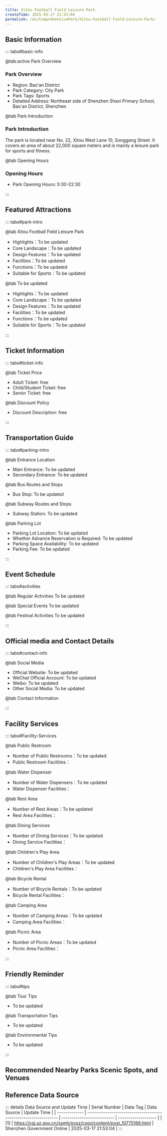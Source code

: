 ```yaml
---
title: Xitou Football Field Leisure Park
createTime: 2025-03-17 21:53:04
permalink: /en/ComprehensivePark/Xitou-Football-Field-Leisure-Park/
---
```



<script setup>
import ImageSwiper from '/.vuepress/theme/components/ImageSwiper.vue'
// 轮播图数据
const swiperItems = [
    {
                link: 'https://cgj.sz.gov.cn/img/4/4005/4005935/10775166.png',
                title: 'Xitou Football Field Leisure Park',
                description: '',
                author: 'Shenzhen Government Online',
                date: '2025/03/17'
                },
  {
                link: 'https://cgj.sz.gov.cn/img/4/4005/4005935/10775166.png',
                title: 'Xitou Football Field Leisure Park',
                description: '',
                author: 'Shenzhen Government Online',
                date: '2025/03/17'
                }
]
// 配置项
const swiperConfig = {
  height: 500,
  showInfo: true
}
</script>
<!-- 轮播图组件 -->
<ImageSwiper :items="swiperItems" :config="swiperConfig" />



## Basic Information

::: tabs#basic-info

@tab:active Park Overview
### Park Overview
- Region: Bao'an District
- Park Category: City Park
- Park Tags: Sports
- Detailed Address: Northeast side of Shenzhen Shaxi Primary School, Bao'an District, Shenzhen

@tab Park Introduction
### Park Introduction
 The park is located near No. 22, Xitou West Lane 10, Songgang Street. It covers an area of about 22,000 square meters and is mainly a leisure park for sports and fitness.

@tab Opening Hours
### Opening Hours
- Park Opening Hours: 5:30-22:30

:::

## Featured Attractions

::: tabs#park-intro

@tab Xitou Football Field Leisure Park
<ImageCard
image="https://cgj.sz.gov.cn/images/index20230710_1.png"
    title="Xitou Football Field Leisure Park"
    description="The total area of Xitou Football Field Leisure Park is 22,100 square meters. The park is mainly equipped with amusement facilities, fitness equipment, leisure, running tracks and stadiums."
    date=""
    author="Shenzhen Government Online"
/>


- Highlights：To be updated
- Core Landscape：To be updated
- Design Features：To be updated
- Facilities：To be updated
- Functions：To be updated
- Suitable for Sports：To be updated

@tab To be updated
<ImageCard
image="https://cgj.sz.gov.cn/images/index20230710_1.png"
    title="Xitou Football Field Leisure Park"
    description="The total area of Xitou Football Field Leisure Park is 22,100 square meters. The park is mainly equipped with amusement facilities, fitness equipment, leisure, running tracks and stadiums."
    date=""
    author="Shenzhen Government Online"
/>


- Highlights：To be updated
- Core Landscape：To be updated
- Design Features：To be updated
- Facilities：To be updated
- Functions：To be updated
- Suitable for Sports：To be updated

:::

## Ticket Information

::: tabs#ticket-info

@tab Ticket Price
- Adult Ticket: free
- Child/Student Ticket: free
- Senior Ticket: free

@tab Discount Policy
- Discount Description: free

:::

## Transportation Guide

::: tabs#parking-intro

@tab Entrance Location
- Main Entrance: To be updated
- Secondary Entrance: To be updated

@tab Bus Routes and Stops
- Bus Stop: To be updated

@tab Subway Routes and Stops
- Subway Station: To be updated

@tab Parking Lot
- Parking Lot Location: To be updated
- Whether Advance Reservation is Required: To be updated
- Parking Space Availability: To be updated
- Parking Fee: To be updated

:::

## Event Schedule

::: tabs#activities

@tab Regular Activities
To be updated

@tab Special Events
To be updated

@tab Festival Activities
To be updated

:::

## Official media and Contact Details

::: tabs#contact-info

@tab Social Media
- Official Website: To be updated
- WeChat Official Account: To be updated
- Weibo: To be updated
- Other Social Media: To be updated

@tab Contact Information

:::

## Facility Services

::: tabs#Facility-Services

@tab Public Restroom
- Number of Public Restrooms：To be updated
- Public Restroom Facilities：

@tab Water Dispenser
- Number of Water Dispensers：To be updated
- Water Dispenser Facilities：

@tab Rest Area
- Number of Rest Areas：To be updated
- Rest Area Facilities：

@tab Dining Services
- Number of Dining Services：To be updated
- Dining Service Facilities：

@tab Children's Play Area
- Number of Children's Play Areas：To be updated
- Children's Play Area Facilities：

@tab Bicycle Rental
- Number of Bicycle Rentals：To be updated
- Bicycle Rental Facilities：

@tab Camping Area
- Number of Camping Areas：To be updated
- Camping Area Facilities：

@tab Picnic Area
- Number of Picnic Areas：To be updated
- Picnic Area Facilities：

:::

## Friendly Reminder

::: tabs#tips

@tab Tour Tips
- To be updated

@tab Transportation Tips
- To be updated

@tab Environmental Tips
- To be updated

:::

## Recommended Nearby Parks Scenic Spots, and Venues

<CardGrid>
  <ImageCard
        image="https://cgj.sz.gov.cn/img/4/4005/4005938/10775198.jpg"
        title="Tangkeng Water Park"
        description="Tangkeng Water Park is located on the southeast side of Tongyu Road and Wong Chukkeng Road in Shahu Community, Biling Street, Pingshan District, covering an are"
        href="/en/ComprehensivePark/Tangkeng-Water-Park/"
        author="Shenzhen Government Online"
        date="2025/01/02"
      />
      <ImageCard
        image="https://cgj.sz.gov.cn/img/4/4005/4005938/10775198.jpg"
        title="Tangkeng Water Park"
        description="Tangkeng Water Park is located on the southeast side of Tongyu Road and Wong Chukkeng Road in Shahu Community, Biling Street, Pingshan District, covering an are"
        href="/en/ComprehensivePark/Tangkeng-Water-Park/"
        author="Shenzhen Government Online"
        date="2025/01/02"
      />
    </CardGrid>


## Reference Data Source

::: details Data Source and Update Time
| Serial Number | Data Tag                                                        | Data Source                | Update Time         |
| ------------- | --------------------------------------------------------------- | -------------------------- | ------------------- |
| [1]           | https://cgj.sz.gov.cn/xsmh/gysz/csgy/content/post_10775166.html | Shenzhen Government Online | 2025-03-17 21:53:04 |
:::

